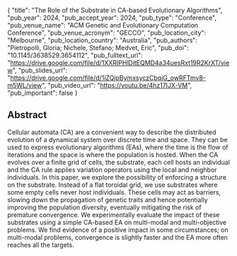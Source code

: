 {
  "title": "The Role of the Substrate in CA-based Evolutionary Algorithms",
  "pub_year": 2024,
  "pub_accept_year": 2024,
  "pub_type": "Conference",
  "pub_venue_name": "ACM Genetic and Evolutionary Computation Conference",
  "pub_venue_acronym": "GECCO",
  "pub_location_city": "Melbourne",
  "pub_location_country": "Australia",
  "pub_authors": "Pietropolli, Gloria; Nichele, Stefano; Medvet, Eric",
  "pub_doi": "10.1145/3638529.3654112",
  "pub_fulltext_url": "https://drive.google.com/file/d/1XXRIPHlDitEQMD4a34uesRxt19R2KrXT/view",
  "pub_slides_url": "https://drive.google.com/file/d/1iZQjpBymxsyczCbqjG_owRFTmv8-m5WL/view",
  "pub_video_url": "https://youtu.be/4hz17IJX-VM",
  "pub_important": false
}

## Abstract
Cellular automata (CA) are a convenient way to describe the distributed evolution of a dynamical system over discrete time and space. They can be used to express evolutionary algorithms (EAs), where the time is the flow of iterations and the space is where the population is hosted. When the CA evolves over a finite grid of cells, the substrate, each cell hosts an individual and the CA rule applies variation operators using the local and neighbor individuals. In this paper, we explore the possibility of enforcing a structure on the substrate. Instead of a flat toroidal grid, we use substrates where some empty cells never host individuals. These cells may act as barriers, slowing down the propagation of genetic traits and hence potentially improving the population diversity, eventually mitigating the risk of premature convergence. We experimentally evaluate the impact of these substrates using a simple CA-based EA on multi-modal and multi-objective problems. We find evidence of a positive impact in some circumstances; on multi-modal problems, convergence is slightly faster and the EA more often reaches all the targets.
